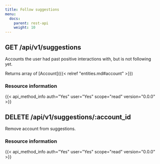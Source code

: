 ```yaml
---
title: Follow suggestions
menu:
  docs:
    parent: rest-api
    weight: 10
---
```


## GET /api/v1/suggestions

Accounts the user had past positive interactions with, but is not following yet.

Returns array of [Account]({{< relref "entities.md#account" >}})

### Resource information

{{< api_method_info auth="Yes" user="Yes" scope="read" version="0.0.0" >}}

## DELETE /api/v1/suggestions/:account_id

Remove account from suggestions.

### Resource information

{{< api_method_info auth="Yes" user="Yes" scope="read" version="0.0.0" >}}
